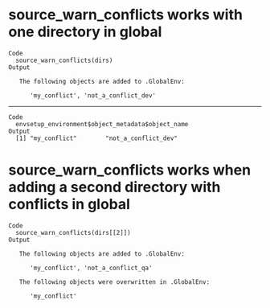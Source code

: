 # source_warn_conflicts works with one directory in global

    Code
      source_warn_conflicts(dirs)
    Output
      
       The following objects are added to .GlobalEnv:
      
          'my_conflict', 'not_a_conflict_dev'
      

---

    Code
      envsetup_environment$object_metadata$object_name
    Output
      [1] "my_conflict"        "not_a_conflict_dev"

# source_warn_conflicts works when adding a second directory with conflicts in global

    Code
      source_warn_conflicts(dirs[[2]])
    Output
      
       The following objects are added to .GlobalEnv:
      
          'my_conflict', 'not_a_conflict_qa'
      
       The following objects were overwritten in .GlobalEnv:
      
          'my_conflict'
      

